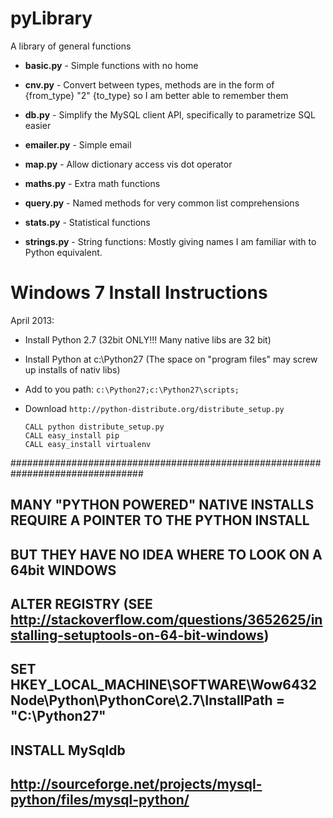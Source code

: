 pyLibrary
=========


A library of general functions

  * **basic.py** - Simple functions with no home

  * **cnv.py** - Convert between types, methods are in the form of {from_type} "2" {to_type} so
I am better able to remember them

  * **db.py** - Simplify the MySQL client API, specifically to parametrize SQL easier

  * **emailer.py** - Simple email

  * **map.py** - Allow dictionary access vis dot operator

  * **maths.py** - Extra math functions

  * **query.py** - Named methods for very common list comprehensions

  * **stats.py** - Statistical functions

  * **strings.py** - String functions:  Mostly giving names I am familiar with to Python equivalent.
  
  
Windows 7 Install Instructions 
==============================

April 2013:

  * Install Python 2.7 (32bit ONLY!!! Many native libs are 32 bit)
  * Install Python at c:\Python27 (The space on "program files" may screw up installs of nativ libs)
  * Add to you path: ```c:\Python27;c:\Python27\scripts;```
  * Download ```http://python-distribute.org/distribute_setup.py```
 
        CALL python distribute_setup.py
        CALL easy_install pip
        CALL easy_install virtualenv

################################################################################
## MANY "PYTHON POWERED" NATIVE INSTALLS REQUIRE A POINTER TO THE PYTHON INSTALL
## BUT THEY HAVE NO IDEA WHERE TO LOOK ON A 64bit WINDOWS

## ALTER REGISTRY (SEE http://stackoverflow.com/questions/3652625/installing-setuptools-on-64-bit-windows)
## SET HKEY_LOCAL_MACHINE\SOFTWARE\Wow6432Node\Python\PythonCore\2.7\InstallPath = "C:\Python27"

## INSTALL MySqldb 
## http://sourceforge.net/projects/mysql-python/files/mysql-python/